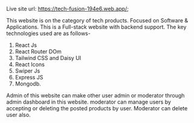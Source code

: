 Live site url: https://tech-fusion-194e6.web.app/;

This website is on the category of tech products. Focused on Software & Applications. This is a Full-stack website with backend support. The key technologies used are as follows-

1. React Js
2. React Router DOm
3. Tailwind CSS and Daisy UI
4. React Icons
5. Swiper Js
6. Express JS
7. Mongodb.

Admin of this website can make other user admin or moderator through admin dashboard in this website. moderator can manage users by accepting or deleting the posted products by user. Moderator can delete user also.
